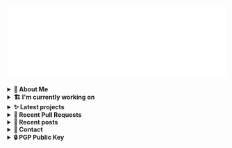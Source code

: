 ![藍](ai.svg)

<details>
  <summary><b>🌠 About Me</b></summary>
  <br/>

- 藍
- Earthling, Front-end Developer.
- Owner of [!mportantImport](https://github.com/importantimport)
- Member of [Lume](https://github.com/lumeland)
- Contributor of [TailwindCSS](https://github.com/tailwindlabs/tailwindcss), [ComfyUI](https://github.com/comfyanonymous/ComfyUI), [MDUI](https://github.com/zdhxiong/mdui) and more

</details>
<details>
  <summary><b>🏗️ I'm currently working on</b></summary>
  <br/>


- [importantimport/kkna](https://github.com/importantimport/kkna) - 💯 All-in-One, Easy-to-Use Comment Component. (1 day ago)
- [js-org/js.org](https://github.com/js-org/js.org) - Dedicated to JavaScript and its awesome community since 2015  (2 days ago)
- [BasedHardware/Friend](https://github.com/BasedHardware/Friend) - AI wearable with 24h&#43; battery (3 days ago)
- [nolebase/integrations](https://github.com/nolebase/integrations) - A collection of diverse documentation engineering tools | 多元化的文档工程工具合集 (3 days ago)
- [importantimport/hatsu](https://github.com/importantimport/hatsu) - 🩵 Self-hosted &amp; Fully-automated ActivityPub Bridge for Static Sites. (4 days ago)
- [sn0wm1x/nixos](https://github.com/sn0wm1x/nixos) - 🌨 SN0WM1X NixOS Config. [maintainer=@kwaa] (1 week ago)
- [moeru-ai/hub](https://github.com/moeru-ai/hub) - @moeru-ai hub. (1 week ago)
- [kwaa/blog_next](https://github.com/kwaa/blog_next) - Trying to Migrate Blog (2 weeks ago)
- [lumeland/experimental-plugins](https://github.com/lumeland/experimental-plugins) - A repo to test and experiment with plugins for Lume (2 weeks ago)
- [importantimport/lume_theme_shiraha](https://github.com/importantimport/lume_theme_shiraha) - ❄️ Material 3-inspired Lume Blog Theme. [WIP] (3 weeks ago)

</details>
<details>
  <summary><b>✨ Latest projects</b></summary>
  <br/>


- [kwaa/blog_next](https://github.com/kwaa/blog_next) - Trying to Migrate Blog
- [kwaa/sonik-qwik](https://github.com/kwaa/sonik-qwik) - [Alpha] Qwik preset for the Sonik
- [kwaa/comet](https://github.com/kwaa/comet) - 🌠 Comet Gateway - 实验性 Naiveproxy 透明网关. [WIP]
- [kwaa/csgo](https://github.com/kwaa/csgo) - My CS:GO crosshair &amp; scripts.
- [kwaa/flytosocial](https://github.com/kwaa/flytosocial) - 🪽 An attempt to run a GoToSocial instance at fly.io.
- [kwaa/ech-playground](https://github.com/kwaa/ech-playground) - 🔒 Play with TLS Encrypted Client Hello
- [kwaa/hexo-lightningcss](https://github.com/kwaa/hexo-lightningcss) - ⚡️ LightningCSS Plugin for Hexo
- [kwaa/naive](https://github.com/kwaa/naive) - 🐸 Dockerized NaiveProxy (Monthly Update)
- [kwaa/hexo-partytown](https://github.com/kwaa/hexo-partytown) - 🎉 Partytown Integration for Hexo
- [kwaa/todoli](https://github.com/kwaa/todoli) - 🥔 Yet Another To Do List.

</details>
<details>
  <summary><b>🎨 Recent Pull Requests</b></summary>
  <br/>


- [kkna.js.org](https://github.com/js-org/js.org/pull/9040) on [js-org/js.org](https://github.com/js-org/js.org) (2 days ago)
- [Add LICENSE](https://github.com/BasedHardware/Friend/pull/174) on [BasedHardware/Friend](https://github.com/BasedHardware/Friend) (3 days ago)
- [refactor(git-changelog): use a 7-digit commit hash instead of a 5-digit](https://github.com/nolebase/integrations/pull/219) on [nolebase/integrations](https://github.com/nolebase/integrations) (3 days ago)
- [refactor(apub): move service to user](https://github.com/importantimport/hatsu/pull/39) on [importantimport/hatsu](https://github.com/importantimport/hatsu) (4 days ago)
- [feat(apub): provide user attachments](https://github.com/importantimport/hatsu/pull/38) on [importantimport/hatsu](https://github.com/importantimport/hatsu) (4 days ago)
- [feat(scheduler): update user info](https://github.com/importantimport/hatsu/pull/37) on [importantimport/hatsu](https://github.com/importantimport/hatsu) (6 days ago)
- [feat: `_hatsu.aliases` top-level extension](https://github.com/importantimport/hatsu/pull/36) on [importantimport/hatsu](https://github.com/importantimport/hatsu) (1 week ago)
- [refactor(feed)!: improve structure](https://github.com/importantimport/hatsu/pull/35) on [importantimport/hatsu](https://github.com/importantimport/hatsu) (1 week ago)
- [fix(feed): use logo as fallback](https://github.com/importantimport/hatsu/pull/34) on [importantimport/hatsu](https://github.com/importantimport/hatsu) (1 week ago)
- [feat: use `human-panic`](https://github.com/importantimport/hatsu/pull/32) on [importantimport/hatsu](https://github.com/importantimport/hatsu) (1 week ago)

</details>
<details>
  <summary><b>📜 Recent posts</b></summary>
  <br/>


- [2023 年 7 月：我最近在写什么](https://kwaa.dev/2023/07) (10 months ago)
- [I 卡也要炼！本地运行 Stable Diffusion &amp; ComfyUI](https://kwaa.dev/stable-diffusion) (1 year ago)
- [为红米 2 刷入 postmarketOS Edge &#43; GNOME Mobile](https://kwaa.dev/redmi2-pmos) (1 year ago)
- [为 nRF52840 Dongle 刷入 CanoKey 固件](https://kwaa.dev/canokey-nrf52) (1 year ago)
- [2022 总结](https://kwaa.dev/2023) (1 year ago)

👉 read more at [./kwaa.dev](https://kwaa.dev)

</details>
<details>
  <summary><b>📧 Contact</b></summary>
  <br/>

- Blog: https://kwaa.dev
- Matrix: [@kwaa:matrix.org](https://matrix.to/#/@kwaa:matrix.org)

👋 If u want to say hello, I'll be happy to meet u.

</details>
<details>
  <summary><b>🔒 PGP Public Key</b></summary>
  <br/>
  
```
pub   ed25519/0x4444777733334444 2022-05-16 [C] [expires: 2025-01-07]
      Key fingerprint = ABCB A12F 1A8E 3CCC F10B  5109 4444 7777 3333 4444
uid                   [ultimate] 藍+85CD <kwa[a]kwaa.dev>
uid                   [ultimate] 藍+85CD (GitHub) &lt;50108258+kwaa[a]users.noreply.github.com>
uid                   [ultimate] [jpeg image of size 889]
sub   ed25519/0xBCB0111111111111 2022-12-24 [S] [expires: 2025-01-07]
sub   ed25519/0x6656222222222222 2022-10-27 [A] [expires: 2025-01-07]
sub   cv25519/0x6EC06EC06EC06EC0 2022-10-05 [E] [expires: 2025-01-07]

# via keys.openpgp.org
gpg --keyserver hkps://keys.openpgp.org --recv-keys 4444777733334444
# via kwaa.dev
gpg --fetch-keys https://kwaa.dev/pgp/4734.pgp
```

</details>
